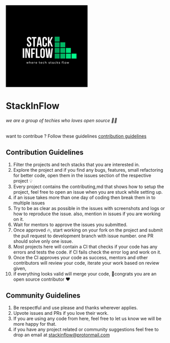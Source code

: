 <img  src="logo.png" height=256 weight=256 alt="Logo"/>

# StackInFlow
###### we are a group of techies who loves open source 👨‍💻

want to contribue ? Follow these guidelines [contribution guidelines](#contribution-guidelines "Contribution Guidelines")


## Contribution Guidelines
1. Filter the projects and tech stacks that you are interested in. 
2. Explore the project and if you find any bugs, features, small refactoring for better code, open them in the issues section of the respective project 💡
3. Every project contains the contributing,md that shows how to setup the project, feel free to open an issue when you are stuck while setting up.
3. if an issue takes more than one day of coding then break them in to multiple issues 
4. Try to be as clear as possible in the issues with screenshots and logs or how to reproduce the issue. also, mention in issues if you are working on it.
5. Wait for mentors to approve the issues you submitted.
6. Once approved 🔥, start working on your fork on the project and submit the pull request to development branch with issue number. one PR should solve only one issue.
7. Most projects here will contain a CI that checks if your code has any errors and tests the code. if CI fails check the error log and work on it.
8. Once the CI approves your code as success, mentors and other contributors will review your code, iterate your work based on review given,
9.  if everything looks valid will merge your code, 🎉congrats you are an open source contributor ❤️ 

## Community Guidelines
1. Be respectful and use please and thanks wherever applies.
2. Upvote issues and PRs if you love their work. 
3. If you are using any code from here, feel free to let us know we will be more happy for that. 
4. if you have any project related or community suggestions feel free to drop an email at [stackinflow@protonmail.com](mailto:stackinflow@protonmail.com "stackinflow@protonmail.com")
